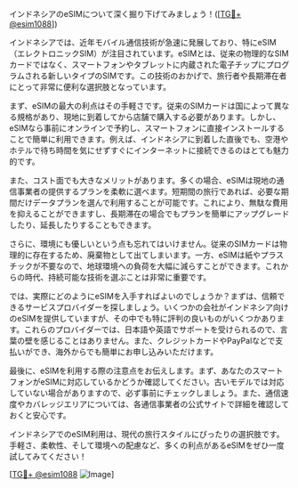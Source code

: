 インドネシアのeSIMについて深く掘り下げてみましょう！([[TG💪+ @esim1088](https://t.me/s/esim1088)])

インドネシアでは、近年モバイル通信技術が急速に発展しており、特にeSIM（エレクトロニックSIM）が注目されています。eSIMとは、従来の物理的なSIMカードではなく、スマートフォンやタブレットに内蔵された電子チップにプログラムされる新しいタイプのSIMです。この技術のおかげで、旅行者や長期滞在者にとって非常に便利な選択肢となっています。

まず、eSIMの最大の利点はその手軽さです。従来のSIMカードは国によって異なる規格があり、現地に到着してから店舗で購入する必要があります。しかし、eSIMなら事前にオンラインで予約し、スマートフォンに直接インストールすることで簡単に利用できます。例えば、インドネシアに到着した直後でも、空港やホテルで待ち時間を気にせずすぐにインターネットに接続できるのはとても魅力的です。

また、コスト面でも大きなメリットがあります。多くの場合、eSIMは現地の通信事業者の提供するプランを柔軟に選べます。短期間の旅行であれば、必要な期間だけデータプランを選んで利用することが可能です。これにより、無駄な費用を抑えることができますし、長期滞在の場合でもプランを簡単にアップグレードしたり、延長したりすることもできます。

さらに、環境にも優しいという点も忘れてはいけません。従来のSIMカードは物理的に存在するため、廃棄物として出てしまいます。一方、eSIMは紙やプラスチックが不要なので、地球環境への負荷を大幅に減らすことができます。これからの時代、持続可能な技術を選ぶことは非常に重要です。

では、実際にどのようにeSIMを入手すればよいのでしょうか？まずは、信頼できるサービスプロバイダーを探しましょう。いくつかの会社がインドネシア向けのeSIMを提供していますが、その中でも特に評判の良いものがいくつかあります。これらのプロバイダーでは、日本語や英語でサポートを受けられるので、言葉の壁を感じることはありません。また、クレジットカードやPayPalなどで支払いができ、海外からでも簡単にお申し込みいただけます。

最後に、eSIMを利用する際の注意点をお伝えします。まず、あなたのスマートフォンがeSIMに対応しているかどうか確認してください。古いモデルでは対応していない場合がありますので、必ず事前にチェックしましょう。また、通信速度やカバレッジエリアについては、各通信事業者の公式サイトで詳細を確認しておくと安心です。

インドネシアでのeSIM利用は、現代の旅行スタイルにぴったりの選択肢です。手軽さ、柔軟性、そして環境への配慮など、多くの利点があるeSIMをぜひ一度試してみてください！

[[TG💪+ @esim1088](https://t.me/s/esim1088) ![Image](https://i.postimg.cc/Y0z9fWf4/image.png)]